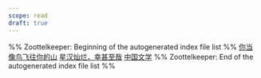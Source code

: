 ```yaml
---
scope: read
draft: true
---
```

%% Zoottelkeeper: Beginning of the autogenerated index file list  %%
 [你当像鸟飞往你的山](你当像鸟飞往你的山.md)
 [星汉灿烂，幸甚至哉](星汉灿烂，幸甚至哉.md)
 [中国文学](中国文学.md)
%% Zoottelkeeper: End of the autogenerated index file list  %%

